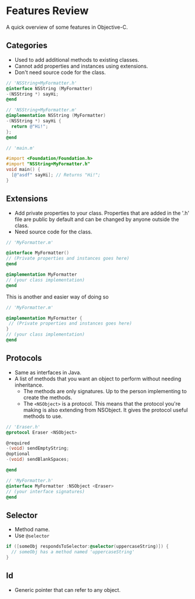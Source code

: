 # Features Review

A quick overview of some features in Objective-C.

## Categories

* Used to add additional methods to existing classes.
* Cannot add properties and instances using extensions.
* Don't need source code for the class.

``` Objective-c
// 'NSString+MyFormatter.h'
@interface NSString (MyFormatter)
-(NSString *) sayHi;
@end 

// 'NSString+MyFormatter.m'
@implementation NSString (MyFormatter)
-(NSString *) sayHi {
  return @"Hi!";
};
@end

// 'main.m'

#import <Foundation/Foundation.h>
#import "NSString+MyFormatter.h"
void main() {
  [@"asdf" sayHi]; // Returns "Hi!";
}
```

## Extensions

* Add private properties to your class. Properties that are added in the '.h' file are public by default and can be changed by anyone outside the class.
* Need source code for the class.

``` Objective-c
// 'MyFormatter.m'

@interface MyFormatter() 
// (Private properties and instances goes here) 
@end

@implementation MyFormatter
// (your class implementation)
@end
```

This is another and easier way of doing so
``` Objective-c
// 'MyFormatter.m'

@implementation MyFormatter {
 // (Private properties and instances goes here)
}
// (your class implementation)
@end
```

## Protocols

* Same as interfaces in Java.
* A list of methods that you want an object to perform without needing inheritance.
  * The methods are only signatures. Up to the person implementing to create the methods.
  * The `<NSObject>` is a protocol. This means that the protocol you're making is also extending from NSObject. It gives the protocol useful methods to use. 

``` Objective-c
// 'Eraser.h'
@protocol Eraser <NSObject>

@required
-(void) sendEmptyString;
@optional
-(void) sendBlankSpaces;

@end

// 'MyFormatter.h'
@interface MyFormatter :NSObject <Eraser>
// (your interface signatures)
@end
```

## Selector

* Method name.
* Use `@selector`

``` Objective-c
if ([someObj respondsToSelector:@selector(uppercaseString)]) {
  // someObj has a method named 'uppercaseString'
}
```

## Id

* Generic pointer that can refer to any object.


